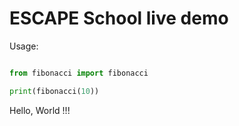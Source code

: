 # ESCAPE School live demo 

Usage:
```python

from fibonacci import fibonacci

print(fibonacci(10))

```


Hello, World !!!
